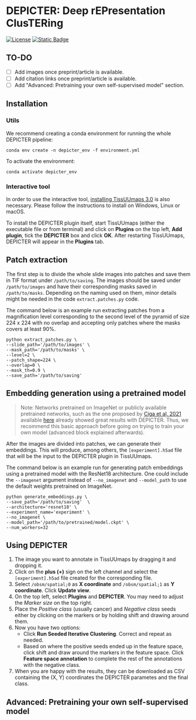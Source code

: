 # DEPICTER: Deep rEPresentation ClusTERing 
[![License](https://img.shields.io/badge/License-Apache%202.0-blue.svg)](https://opensource.org/licenses/Apache-2.0)
[![Static Badge](https://img.shields.io/badge/demo-simple-brightgreen)](https://tissuumaps.scilifelab.se/patient_012_node_0.tmap?path=private/DEPICTER/camelyon)

## TO-DO
- [ ] Add images once preprint/article is available.
- [ ] Add citation links once preprint/article is available.
- [ ] Add "Advanced: Pretraining your own self-supervised model" section.

## Installation

### Utils
We recommend creating a conda environment for running the whole DEPICTER pipeline:
```shell
conda env create -n depicter_env -f environment.yml
```

To activate the environment:
```shell
conda activate depicter_env
```
### Interactive tool
In order to use the interactive tool, [installing TissUUmaps 3.0](https://tissuumaps.github.io/installation/) is also necessary. Please follow the instructions to install on Windows, Linux or macOS.

To install the DEPICTER plugin itself, start TissUUmaps (either the executable file or from terminal) and click on **Plugins** on the top left, **Add plugin**, tick the **DEPICTER** box and click **OK**. After restarting TissUUmaps, DEPICTER will appear in the **Plugins** tab.
 
## Patch extraction

The first step is to divide the whole slide images into patches and save them in TIF format under `/path/to/saving`. The images should be saved under `/path/to/images` and have their corresponding masks saved in `/path/to/masks`. Depending on the naming used on them, minor details might be needed in the code `extract.patches.py` code. 

The command below is an example run extracting patches from a magnification level corresponding to the second level of the pyramid of size 224 x 224 with no overlap and accepting only patches where the masks covers at least 90%. 

```shell
python extract_patches.py \
--slide_path='/path/to/images' \
--mask_path='/path/to/masks' \
--level=2 \
--patch_shape=224 \
--overlap=0 \
--mask_th=0.9 \
--save_path='/path/to/saving'
```

## Embedding generation using a pretrained model

> Note: Networks pretrained on ImageNet or publicly available pretrained networks, such as the one proposed by [Ciga et al, 2021](https://doi.org/10.1016/j.mlwa.2021.100198) available [here](https://github.com/ozanciga/self-supervised-histopathology/releases/tag/tenpercent) already showed great results with DEPICTER. Thus, we recommend this basic approach before going on trying to train your own model (advanced block explained afterwards).

After the images are divided into patches, we can generate their embeddings. This will produce, among others, the `[experiment].h5ad` file that will be the input to the DEPICTER plugin in TissUUmaps.

The command below is an example run for generating patch embeddings using a pretrained model with the ResNet18 architecture. One could include the `--imagenet` argument instead of `--no_imagenet` and `--model_path` to use the default weights pretrained on ImageNet.

```shell
python generate_embeddings.py \
--save_path='/path/to/saving'  \
--architecture='resnet18' \
--experiment_name='experiment' \
--no_imagenet \
--model_path='/path/to/pretrained/model.ckpt' \
--num_workers=32
```

## Using DEPICTER

1. The image you want to annotate in TissUUmaps by dragging it and dropping it.
2. Click on the **plus (+)** sign on the left channel and select the `[experiment].h5ad` file created for the corresponding file.
3. Select `/obsm/spatial;0` as **X coordinate** and `/obsm/spatial;1` as **Y coordinate**. Click **Update view**.
4. On the top left, select **Plugins** and **DEPICTER**. You may need to adjust the *Marker size* on the top right.
5. Place the *Positive class* (usually cancer) and *Negative class* seeds either by clicking on the markers or by holding shift and drawing around them.
6. Now you have two options:
    * Click **Run Seeded Iterative Clustering**. Correct and repeat as needed.
    * Based on where the positive seeds ended up in the feature space, click shift and draw around the markers in the feature space. Click **Feature space annotation** to complete the rest of the annotations with the negative class.
7. When you are happy with the results, they can be downloaded as CSV containing the (X, Y) coordinates the DEPICTER parametes and the final class.

## Advanced: Pretraining your own self-supervised model
